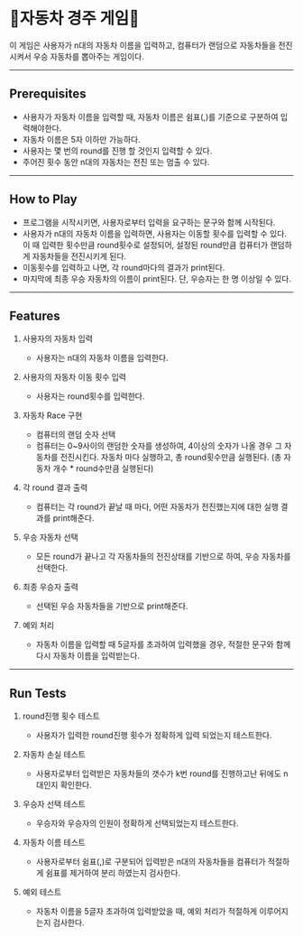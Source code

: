 # 🚗자동차 경주 게임🚗
이 게임은 사용자가 n대의 자동차 이름을 입력하고, 컴퓨터가 랜덤으로 자동차들을 전진시켜서 우승 자동차를 뽑아주는 게임이다.

---

## Prerequisites
- 사용자가 자동차 이름을 입력할 때, 자동차 이름은 쉼표(,)를 기준으로 구분하여 입력해야한다.
- 자동차 이름은 5자 이하만 가능하다.
- 사용자는 몇 번의 round를 진행 할 것인지 입력할 수 있다.
- 주어진 횟수 동안 n대의 자동차는 전진 또는 멈출 수 있다.

---

## How to Play
- 프로그램을 시작시키면, 사용자로부터 입력을 요구하는 문구와 함께 시작된다.
- 사용자가 n대의 자동차 이름을 입력하면, 사용자는 이동할 횟수를 입력할 수 있다. 이 때 입력한 횟수만큼 round횟수로 설정되어, 설정된 round만큼 컴퓨터가 랜덤하게 자동차들을 전진시키게 된다.
- 이동횟수를 입력하고 나면, 각 round마다의 결과가 print된다.
- 마지막에 최종 우승 자동차의 이름이 print된다. 단, 우승자는 한 명 이상일 수 있다.     

---

## Features
1. 사용자의 자동차 입력
    - 사용자는 n대의 자동차 이름을 입력한다.

2. 사용자의 자동차 이동 횟수 입력
    - 사용자는 round횟수를 입력한다.

3. 자동차 Race 구현
    - 컴퓨터의 랜덤 숫자 선택
    - 컴퓨터는 0~9사이의 랜덤한 숫자를 생성하여, 4이상의 숫자가 나올 경우 그 자동차를 전진시킨다. 자동차 마다 실행하고, 총 round횟수만큼 실행된다. (총 자동차 개수 * round수만큼 실행된다)

4. 각 round 결과 출력
    - 컴퓨터는 각 round가 끝날 때 마다, 어떤 자동차가 전진했는지에 대한 실행 결과를 print해준다. 

5. 우승 자동차 선택
    - 모든 round가 끝나고 각 자동차들의 전진상태를 기반으로 하여, 우승 자동차를 선택한다.

6. 최종 우승자 출력
    - 선택된 우승 자동차들을 기반으로 print해준다.

7. 예외 처리
    - 자동차 이름을 입력할 때 5글자를 초과하여 입력했을 경우, 적절한 문구와 함께 다시 자동차 이름을 입력받는다.

---

## Run Tests
1. round진행 횟수 테스트
    - 사용자가 입력한 round진행 횟수가 정확하게 입력 되었는지 테스트한다.

2. 자동차 손실 테스트
    - 사용자로부터 입력받은 자동차들의 갯수가 k번 round를 진행하고난 뒤에도 n대인지 확인한다.

3. 우승자 선택 테스트
    - 우승자와 우승자의 인원이 정확하게 선택되었는지 테스트한다.

4. 자동차 이름 테스트
    - 사용자로부터 쉼표(,)로 구분되어 입력받은 n대의 자동차들을 컴퓨터가 적절하게 쉼표를 제거하여 분리 하였는지 검사한다.

5. 예외 테스트
    - 자동차 이름을 5글자 초과하여 입력받았을 때, 예외 처리가 적절하게 이루어지는지 검사한다.


